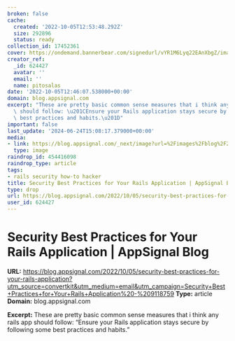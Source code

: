 ```yaml
---
broken: false
cache:
  created: '2022-10-05T12:53:48.292Z'
  size: 292896
  status: ready
collection_id: 17452361
cover: https://ondemand.bannerbear.com/signedurl/vYR1M6Lyq22EAnXbgZ/image.jpg?modifications=W3sibmFtZSI6InRpdGxlIiwidGV4dCI6IlNlY3VyaXR5IEJlc3QgUHJhY3RpY2VzIGZvciBZb3VyIFJhaWxzIEFwcGxpY2F0aW9uIn0seyJuYW1lIjoiaW1hZ2UiLCJpbWFnZV91cmwiOiJodHRwczovL2FwcHNpZ25hbC1uZXh0anMtYmxvZy03OXF5dnY5M3UtYXBwc2lnbmFsLnZlcmNlbC5hcHAvaW1hZ2VzL2Jsb2cvMjAyMi0xMC9zZWN1cml0eS1yYWlscy5qcGcifSx7Im5hbWUiOiJjYXRlZ29yeV9sb2dvIiwiaW1hZ2VfdXJsIjoiaHR0cHM6Ly9hcHBzaWduYWwtbmV4dGpzLWJsb2ctNzlxeXZ2OTN1LWFwcHNpZ25hbC52ZXJjZWwuYXBwL2ltYWdlcy9sb2dvcy9ydWJ5LWxvZ28ucG5nIn1d&s=e6b2474cf5d319a7df412f53795b9454f65022d23bbf8815a6a3c9fceae9cec4
creator_ref:
  _id: 624427
  avatar: ''
  email: ''
  name: pitosalas
date: '2022-10-05T12:46:07.538000+00:00'
domain: blog.appsignal.com
excerpt: "These are pretty basic common sense measures that i think any rails app\
  \ should follow: \u201CEnsure your Rails application stays secure by following some\
  \ best practices and habits.\u201D"
important: false
last_update: '2024-06-24T15:08:17.379000+00:00'
media:
- link: https://blog.appsignal.com/_next/image?url=%2Fimages%2Fblog%2F2022-10%2Fsecurity-rails.jpg&w=3840&q=50
  type: image
raindrop_id: 454416098
raindrop_type: article
tags:
- rails security how-to hacker
title: Security Best Practices for Your Rails Application | AppSignal Blog
type: drop
url: https://blog.appsignal.com/2022/10/05/security-best-practices-for-your-rails-application?utm_source=convertkit&utm_medium=email&utm_campaign=Security+Best+Practices+for+Your+Rails+Application%20-%209118759
user_id: 624427
---
```


# Security Best Practices for Your Rails Application | AppSignal Blog

**URL:** https://blog.appsignal.com/2022/10/05/security-best-practices-for-your-rails-application?utm_source=convertkit&utm_medium=email&utm_campaign=Security+Best+Practices+for+Your+Rails+Application%20-%209118759
**Type:** article
**Domain:** blog.appsignal.com

**Excerpt:** These are pretty basic common sense measures that i think any rails app should follow: “Ensure your Rails application stays secure by following some best practices and habits.”
